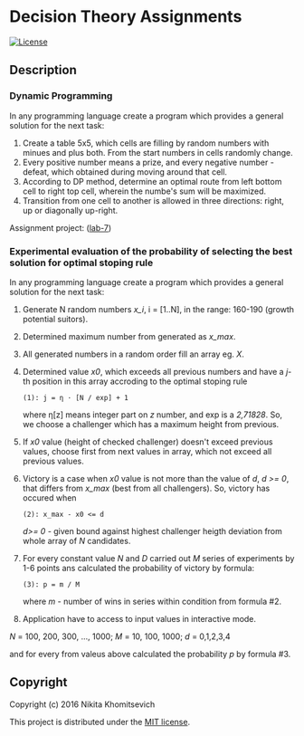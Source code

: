 # Decision Theory Assignments

[![License](http://img.shields.io/:license-mit-blue.svg)](LICENSE)

## Description 

### Dynamic Programming 

In any programming language create a program which provides a general solution for the next task:

1. Create a table 5x5, which cells are filling by random numbers with minues and plus both. From the start numbers in cells randomly change. 
2. Every positive number means a prize, and every negative number - defeat, which obtained during moving around that cell.
3. According to DP method, determine an optimal route from left bottom cell to right top cell, wherein the numbe's sum will be maximized.
4. Transition from one cell to another is allowed in three directions: right, up or diagonally up-right.

Assignment project: ([lab-7](lab-7))

### Experimental evaluation of the probability of selecting the best solution for optimal stoping rule

In any programming language create a program which provides a general solution for the next task:

1. Generate N random numbers *x_i*, i = [1..N], in the range: 160-190 (growth potential suitors).
2. Determined maximum number from generated as *x_max*.
3. All generated numbers in a random order fill an array eg. *X*.
4. Determined value *x0*, which exceeds all previous numbers and have a *j*-th position in this array accroding to the
   optimal stoping rule

   `
   (1): j = η ⋅ [N / exp] + 1
   `

   where η[z] means integer part on *z* number, and exp is a *2,71828*. So, we choose a challenger which has a maximum
   height from previous.

5. If *x0* value (height of checked challenger) doesn't exceed previous values, choose first from next values in array,
   which not exceed all previous values.
6. Victory is a case when *x0* value is not more than the value of *d*, *d >= 0*, that differs from *x_max* (best from
   all challengers). So, victory has occured when 

   `
   (2): x_max - x0 <= d
   `

   *d>= 0* - given bound against highest challenger heigth deviation from whole array of *N* candidates.
7. For every constant value *N* and *D* carried out *M* series of experiments by 1-6 points ans calculated the
   probability of victory by formula:

   `
   (3): p = m / M
   `

   where *m* - number of wins in series within condition from formula #2.

8. Application have to access to input values in interactive mode.

*N* = 100, 200, 300, ..., 1000;
*M* = 10, 100, 1000;
*d* = 0,1,2,3,4

and for every from valeus above calculated the probability *p* by formula #3.

## Copyright

Copyright (c) 2016 Nikita Khomitsevich

This project is distributed under the [MIT license](LICENSE). 

